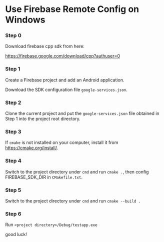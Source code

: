 # Use Firebase Remote Config on Windows


### Step 0

Download firebase cpp sdk from here:

https://firebase.google.com/download/cpp?authuser=0


### Step 1

Create a Firebase project and add an Android application.

Download the SDK configuration file `google-services.json`.



### Step 2

Clone the current project and put the `google-services.json` file obtained in Step 1 into the project root directory.



### Step 3

If `cmake` is not installed on your computer, install it from https://cmake.org/install/.



### Step 4

Switch to the project directory under `cmd` and run `cmake .`, then config FIREBASE_SDK_DIR in `CMakefile.txt`.



### Step 5

Switch to the project directory under `cmd` and run `cmake --build .`



### Step 6

Run `<project directory>/Debug/testapp.exe`



good luck!

